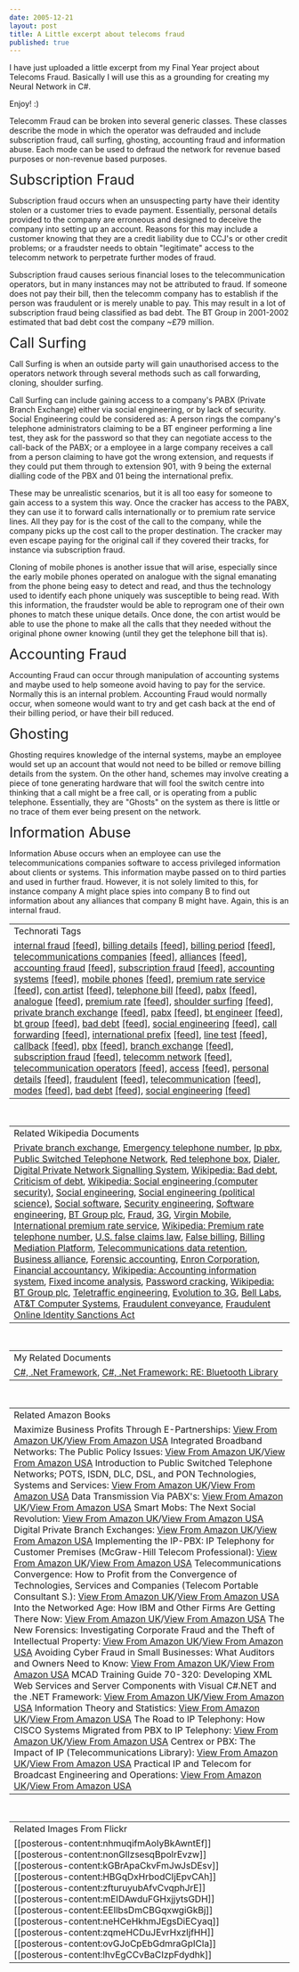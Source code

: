 ```yaml
---
date: 2005-12-21
layout: post
title: A Little excerpt about telecoms fraud
published: true
---
```

I have just uploaded a little excerpt from my Final Year project about Telecoms Fraud.  Basically I will use this as a grounding for creating my Neural Network in C#.<p />Enjoy! :)<p /><p>Telecomm Fraud can be broken into several generic classes.  These classes describe the mode in which the operator was defrauded and include subscription fraud, call surfing, ghosting, accounting fraud and information abuse.  Each mode can be used to defraud the network for revenue based purposes or non-revenue based purposes.<p /><a name="_Toc38350569"><span style="font-size: 180%;">Subscription Fraud</span></a><p />Subscription fraud occurs when an unsuspecting party have their identity stolen or a customer tries to evade payment.  Essentially, personal details provided to the company are erroneous and designed to deceive the company into setting up an account.  Reasons for this may include a customer knowing that they are a credit liability due to CCJ's or other credit problems; or a fraudster needs to obtain "legitimate" access to the telecomm network to perpetrate further modes of fraud.<p />Subscription fraud causes serious financial loses to the telecommunication operators, but in many instances may not be attributed to fraud.  If someone does not pay their bill, then the telecomm company has to establish if the person was fraudulent or is merely unable to pay.  This may result in a lot of subscription fraud being classified as bad debt.  The BT Group in 2001-2002 estimated that bad debt cost the company ~£79 million.<br /> </p><p><a name="_Toc38350570"><span style="font-size: 180%;">Call Surfing</span></a><p />Call Surfing is when an outside party will gain unauthorised access to the operators network through several methods such as call forwarding, cloning, shoulder surfing.<p />Call Surfing can include gaining access to a company's PABX (Private Branch Exchange) either via social engineering, or by lack of security.  Social Engineering could be considered as: A person rings the company's telephone administrators claiming to be a BT engineer performing a line test, they ask for the password so that they can negotiate access to the call-back of the PABX; or a employee in a large company receives a call from a person claiming to have got the wrong extension, and requests if they could put them through to extension 901, with 9 being the external dialling code of the PBX and 01 being the international prefix.<p />These may be unrealistic scenarios, but it is all too easy for someone to gain access to a system this way.  Once the cracker has access to the PABX, they can use it to forward calls internationally or to premium rate service lines.  All they pay for is the cost of the call to the company, while the company picks up the cost call to the proper destination.  The cracker may even escape paying for the original call if they covered their tracks, for instance via subscription fraud.<p />Cloning of mobile phones is another issue that will arise, especially since the early mobile phones operated on analogue with the signal emanating from the phone being easy to detect and read, and thus the technology used to identify each phone uniquely was susceptible to being read.  With this information, the fraudster would be able to reprogram one of their own phones to match these unique details.  Once done, the con artist would be able to use the phone to make all the calls that they needed without the original phone owner knowing (until they get the telephone bill that is).<br /><a name="_Toc38350571"> </a></p><p><a name="_Toc39481362"><span style="font-size: 180%;">Accounting Fraud</span></a><p />Accounting Fraud can occur through manipulation of accounting systems and maybe used to help someone avoid having to pay for the service.  Normally this is an internal problem.  Accounting Fraud would normally occur, when someone would want to try and get cash back at the end of their billing period, or have their bill reduced. <br /><a name="_Toc38350572"> </a></p><p><a name="_Toc39481363"><span style="font-size: 180%;">Ghosting</span></a><p />Ghosting requires knowledge of the internal systems, maybe an employee would set up an account that would not need to be billed or remove billing details from the system.  On the other hand, schemes may involve creating a piece of tone generating hardware that will fool the switch centre into thinking that a call might be a free call, or is operating from a public telephone.  Essentially, they are "Ghosts" on the system as there is little or no trace of them ever being present on the network.<br /></p><p><a name="_Toc38350573"><span style="font-size: 180%;">Information Abuse</span></a><p />Information Abuse occurs when an employee can use the telecommunications companies software to access privileged information about clients or systems.  This information maybe passed on to third parties and used in further fraud.  However, it is not solely limited to this, for instance company A might place spies into company B to find out information about any alliances that company B might have.  Again, this is an internal fraud. </p><p /><table class="TechnoratiHead TagHeader">
<tr><td>Technorati Tags</td></tr>
<tr class="Technorati"><td>
<a href="http://www.technorati.com/tag/internal%20fraud" class="Tag" rel="tag">internal fraud</a> <a href="http://feeds.technorati.com/feed/posts/tag/internal%20fraud" class="Tag">[feed]</a>, <a href="http://www.technorati.com/tag/billing%20details" class="Tag" rel="tag">billing details</a> <a href="http://feeds.technorati.com/feed/posts/tag/billing%20details" class="Tag">[feed]</a>, <a href="http://www.technorati.com/tag/billing%20period" class="Tag" rel="tag">billing period</a> <a href="http://feeds.technorati.com/feed/posts/tag/billing%20period" class="Tag">[feed]</a>, <a href="http://www.technorati.com/tag/telecommunications%20companies" class="Tag" rel="tag">telecommunications companies</a> <a href="http://feeds.technorati.com/feed/posts/tag/telecommunications%20companies" class="Tag">[feed]</a>, <a href="http://www.technorati.com/tag/alliances" class="Tag" rel="tag">alliances</a> <a href="http://feeds.technorati.com/feed/posts/tag/alliances" class="Tag">[feed]</a>, <a href="http://www.technorati.com/tag/accounting%20fraud" class="Tag" rel="tag">accounting fraud</a> <a href="http://feeds.technorati.com/feed/posts/tag/accounting%20fraud" class="Tag">[feed]</a>, <a href="http://www.technorati.com/tag/subscription%20fraud" class="Tag" rel="tag">subscription fraud</a> <a href="http://feeds.technorati.com/feed/posts/tag/subscription%20fraud" class="Tag">[feed]</a>, <a href="http://www.technorati.com/tag/accounting%20systems" class="Tag" rel="tag">accounting systems</a> <a href="http://feeds.technorati.com/feed/posts/tag/accounting%20systems" class="Tag">[feed]</a>, <a href="http://www.technorati.com/tag/mobile%20phones" class="Tag" rel="tag">mobile phones</a> <a href="http://feeds.technorati.com/feed/posts/tag/mobile%20phones" class="Tag">[feed]</a>, <a href="http://www.technorati.com/tag/premium%20rate%20service" class="Tag" rel="tag">premium rate service</a> <a href="http://feeds.technorati.com/feed/posts/tag/premium%20rate%20service" class="Tag">[feed]</a>, <a href="http://www.technorati.com/tag/con%20artist" class="Tag" rel="tag">con artist</a> <a href="http://feeds.technorati.com/feed/posts/tag/con%20artist" class="Tag">[feed]</a>, <a href="http://www.technorati.com/tag/telephone%20bill" class="Tag" rel="tag">telephone bill</a> <a href="http://feeds.technorati.com/feed/posts/tag/telephone%20bill" class="Tag">[feed]</a>, <a href="http://www.technorati.com/tag/pabx" class="Tag" rel="tag">pabx</a> <a href="http://feeds.technorati.com/feed/posts/tag/pabx" class="Tag">[feed]</a>, <a href="http://www.technorati.com/tag/analogue" class="Tag" rel="tag">analogue</a> <a href="http://feeds.technorati.com/feed/posts/tag/analogue" class="Tag">[feed]</a>, <a href="http://www.technorati.com/tag/premium%20rate" class="Tag" rel="tag">premium rate</a> <a href="http://feeds.technorati.com/feed/posts/tag/premium%20rate" class="Tag">[feed]</a>, <a href="http://www.technorati.com/tag/shoulder%20surfing" class="Tag" rel="tag">shoulder surfing</a> <a href="http://feeds.technorati.com/feed/posts/tag/shoulder%20surfing" class="Tag">[feed]</a>, <a href="http://www.technorati.com/tag/private%20branch%20exchange" class="Tag" rel="tag">private branch exchange</a> <a href="http://feeds.technorati.com/feed/posts/tag/private%20branch%20exchange" class="Tag">[feed]</a>, <a href="http://www.technorati.com/tag/pabx" class="Tag" rel="tag">pabx</a> <a href="http://feeds.technorati.com/feed/posts/tag/pabx" class="Tag">[feed]</a>, <a href="http://www.technorati.com/tag/bt%20engineer" class="Tag" rel="tag">bt engineer</a> <a href="http://feeds.technorati.com/feed/posts/tag/bt%20engineer" class="Tag">[feed]</a>, <a href="http://www.technorati.com/tag/bt%20group" class="Tag" rel="tag">bt group</a> <a href="http://feeds.technorati.com/feed/posts/tag/bt%20group" class="Tag">[feed]</a>, <a href="http://www.technorati.com/tag/bad%20debt" class="Tag" rel="tag">bad debt</a> <a href="http://feeds.technorati.com/feed/posts/tag/bad%20debt" class="Tag">[feed]</a>, <a href="http://www.technorati.com/tag/social%20engineering" class="Tag" rel="tag">social engineering</a> <a href="http://feeds.technorati.com/feed/posts/tag/social%20engineering" class="Tag">[feed]</a>, <a href="http://www.technorati.com/tag/call%20forwarding" class="Tag" rel="tag">call forwarding</a> <a href="http://feeds.technorati.com/feed/posts/tag/call%20forwarding" class="Tag">[feed]</a>, <a href="http://www.technorati.com/tag/international%20prefix" class="Tag" rel="tag">international prefix</a> <a href="http://feeds.technorati.com/feed/posts/tag/international%20prefix" class="Tag">[feed]</a>, <a href="http://www.technorati.com/tag/line%20test" class="Tag" rel="tag">line test</a> <a href="http://feeds.technorati.com/feed/posts/tag/line%20test" class="Tag">[feed]</a>, <a href="http://www.technorati.com/tag/callback" class="Tag" rel="tag">callback</a> <a href="http://feeds.technorati.com/feed/posts/tag/callback" class="Tag">[feed]</a>, <a href="http://www.technorati.com/tag/pbx" class="Tag" rel="tag">pbx</a> <a href="http://feeds.technorati.com/feed/posts/tag/pbx" class="Tag">[feed]</a>, <a href="http://www.technorati.com/tag/branch%20exchange" class="Tag" rel="tag">branch exchange</a> <a href="http://feeds.technorati.com/feed/posts/tag/branch%20exchange" class="Tag">[feed]</a>, <a href="http://www.technorati.com/tag/subscription%20fraud" class="Tag" rel="tag">subscription fraud</a> <a href="http://feeds.technorati.com/feed/posts/tag/subscription%20fraud" class="Tag">[feed]</a>, <a href="http://www.technorati.com/tag/telecomm%20network" class="Tag" rel="tag">telecomm network</a> <a href="http://feeds.technorati.com/feed/posts/tag/telecomm%20network" class="Tag">[feed]</a>, <a href="http://www.technorati.com/tag/telecommunication%20operators" class="Tag" rel="tag">telecommunication operators</a> <a href="http://feeds.technorati.com/feed/posts/tag/telecommunication%20operators" class="Tag">[feed]</a>, <a href="http://www.technorati.com/tag/access" class="Tag" rel="tag">access</a> <a href="http://feeds.technorati.com/feed/posts/tag/access" class="Tag">[feed]</a>, <a href="http://www.technorati.com/tag/personal%20details" class="Tag" rel="tag">personal details</a> <a href="http://feeds.technorati.com/feed/posts/tag/personal%20details" class="Tag">[feed]</a>, <a href="http://www.technorati.com/tag/fraudulent" class="Tag" rel="tag">fraudulent</a> <a href="http://feeds.technorati.com/feed/posts/tag/fraudulent" class="Tag">[feed]</a>, <a href="http://www.technorati.com/tag/telecommunication" class="Tag" rel="tag">telecommunication</a> <a href="http://feeds.technorati.com/feed/posts/tag/telecommunication" class="Tag">[feed]</a>, <a href="http://www.technorati.com/tag/modes" class="Tag" rel="tag">modes</a> <a href="http://feeds.technorati.com/feed/posts/tag/modes" class="Tag">[feed]</a>, <a href="http://www.technorati.com/tag/bad%20debt" class="Tag" rel="tag">bad debt</a> <a href="http://feeds.technorati.com/feed/posts/tag/bad%20debt" class="Tag">[feed]</a>, <a href="http://www.technorati.com/tag/social%20engineering" class="Tag" rel="tag">social engineering</a> <a href="http://feeds.technorati.com/feed/posts/tag/social%20engineering" class="Tag">[feed]</a>
</td></tr>
</table><br /><table class="TechnoratiHead TagHeader">
<tr><td>Related Wikipedia Documents</td></tr>
<tr class="Technorati"><td>
<a href="http://en.wikipedia.org/wiki/PBX" class="Tag" rel="tag">Private branch exchange</a>, <a href="http://en.wikipedia.org/wiki/Emergency_telephone_number" class="Tag" rel="tag">Emergency telephone number</a>, <a href="http://en.wikipedia.org/wiki/Ip_pbx" class="Tag" rel="tag">Ip pbx</a>, <a href="http://en.wikipedia.org/wiki/PSTN" class="Tag" rel="tag">Public Switched Telephone Network</a>, <a href="http://en.wikipedia.org/wiki/Red_telephone_box" class="Tag" rel="tag">Red telephone box</a>, <a href="http://en.wikipedia.org/wiki/Dialer" class="Tag" rel="tag">Dialer</a>, <a href="http://en.wikipedia.org/wiki/Digital_Private_Network_Signalling_System" class="Tag" rel="tag">Digital Private Network Signalling System</a>, <a href="http://en.wikipedia.org/wiki/Bad_debt" class="Tag" rel="tag">Wikipedia: Bad debt</a>, <a href="http://en.wikipedia.org/wiki/Criticism_of_debt" class="Tag" rel="tag">Criticism of debt</a>, <a href="http://en.wikipedia.org/wiki/Social_engineering_(computer_security)" class="Tag" rel="tag">Wikipedia: Social engineering (computer security)</a>, <a href="http://en.wikipedia.org/wiki/Social_engineering" class="Tag" rel="tag">Social engineering</a>, <a href="http://en.wikipedia.org/wiki/Social_engineering_(political_science)" class="Tag" rel="tag">Social engineering (political science)</a>, <a href="http://en.wikipedia.org/wiki/Social_software" class="Tag" rel="tag">Social software</a>, <a href="http://en.wikipedia.org/wiki/Security_engineering" class="Tag" rel="tag">Security engineering</a>, <a href="http://en.wikipedia.org/wiki/Software_engineering" class="Tag" rel="tag">Software engineering</a>, <a href="http://en.wikipedia.org/wiki/British_Telecom" class="Tag" rel="tag">BT Group plc</a>, <a href="http://en.wikipedia.org/wiki/Fraud" class="Tag" rel="tag">Fraud</a>, <a href="http://en.wikipedia.org/wiki/3G" class="Tag" rel="tag">3G</a>, <a href="http://en.wikipedia.org/wiki/Virgin_Mobile" class="Tag" rel="tag">Virgin Mobile</a>, <a href="http://en.wikipedia.org/wiki/International_premium_rate_service" class="Tag" rel="tag">International premium rate service</a>, <a href="http://en.wikipedia.org/wiki/Premium_rate_telephone_number" class="Tag" rel="tag">Wikipedia: Premium rate telephone number</a>, <a href="http://en.wikipedia.org/wiki/U.S._false_claims_law_(in_depth)" class="Tag" rel="tag">U.S. false claims law</a>, <a href="http://en.wikipedia.org/wiki/False_billing" class="Tag" rel="tag">False billing</a>, <a href="http://en.wikipedia.org/wiki/Billing_Mediation_Platform" class="Tag" rel="tag">Billing Mediation Platform</a>, <a href="http://en.wikipedia.org/wiki/Data_retention" class="Tag" rel="tag">Telecommunications data retention</a>, <a href="http://en.wikipedia.org/wiki/Business_alliance" class="Tag" rel="tag">Business alliance</a>, <a href="http://en.wikipedia.org/wiki/Forensic_accounting" class="Tag" rel="tag">Forensic accounting</a>, <a href="http://en.wikipedia.org/wiki/Enron_Corporation" class="Tag" rel="tag">Enron Corporation</a>, <a href="http://en.wikipedia.org/wiki/Financial_accountancy" class="Tag" rel="tag">Financial accountancy</a>, <a href="http://en.wikipedia.org/wiki/Accounting_information_system" class="Tag" rel="tag">Wikipedia: Accounting information system</a>, <a href="http://en.wikipedia.org/wiki/Fixed_income_analysis" class="Tag" rel="tag">Fixed income analysis</a>, <a href="http://en.wikipedia.org/wiki/Password_cracker" class="Tag" rel="tag">Password cracking</a>, <a href="http://en.wikipedia.org/wiki/BT_Group_plc" class="Tag" rel="tag">Wikipedia: BT Group plc</a>, <a href="http://en.wikipedia.org/wiki/Teletraffic_engineering" class="Tag" rel="tag">Teletraffic engineering</a>, <a href="http://en.wikipedia.org/wiki/Evolution_to_3G" class="Tag" rel="tag">Evolution to 3G</a>, <a href="http://en.wikipedia.org/wiki/Bell_Labs" class="Tag" rel="tag">Bell Labs</a>, <a href="http://en.wikipedia.org/wiki/AT&amp;T_Computer_Systems" class="Tag" rel="tag">AT&amp;T Computer Systems</a>, <a href="http://en.wikipedia.org/wiki/Fraudulent_conveyance" class="Tag" rel="tag">Fraudulent conveyance</a>, <a href="http://en.wikipedia.org/wiki/Fraudulent_Online_Identity_Sanctions_Act" class="Tag" rel="tag">Fraudulent Online Identity Sanctions Act</a>
</td></tr>
</table><br /><table class="TechnoratiHead TagHeader">
<tr><td>My Related Documents</td></tr>
<tr class="Technorati"><td>
<a href="http://www.kinlan.co.uk/" class="Tag" rel="tag">C#, .Net Framework</a>, <a href="http://www.kinlan.co.uk/2005/10/re-bluetooth-library.html" class="Tag" rel="tag">C#, .Net Framework: RE: Bluetooth Library</a>
</td></tr>
</table><br /><table class="TechnoratiHead TagHeader">
<tr><td>Related Amazon Books</td></tr>
<tr class="Technorati"><td>Maximize Business Profits Through E-Partnerships: <a href="http://www.amazon.co.uk/exec/obidos/redirect?tag=cnetfra-21&amp;link_code=xm2&amp;camp=2025&amp;creative=165953&amp;path=http://www.amazon.co.uk/gp/redirect.html%253fASIN=1591406323%2526tag=cnetfra-21%2526lcode=xm2%2526cID=2025%2526ccmID=165953%2526location=/o/ASIN/1591406323%25253FSubscriptionId=0CM2PVF6VAHJQKW5G782" class="Tag" rel="tag">View From Amazon UK</a>/<a href="http://www.amazon.com/exec/obidos/redirect?tag=cnetfra-20&amp;link_code=xm2&amp;camp=2025&amp;creative=165953&amp;path=http://www.amazon.com/gp/redirect.html%253fASIN=1591406323%2526tag=cnetfra-20%2526lcode=xm2%2526cID=2025%2526ccmID=165953%2526location=/o/ASIN/1591406323%25253FSubscriptionId=0CM2PVF6VAHJQKW5G782" class="Tag" rel="tag">View From Amazon USA</a> Integrated Broadband Networks: The Public Policy Issues: <a href="http://www.amazon.co.uk/exec/obidos/redirect?tag=cnetfra-21&amp;link_code=xm2&amp;camp=2025&amp;creative=165953&amp;path=http://www.amazon.co.uk/gp/redirect.html%253fASIN=0444890688%2526tag=cnetfra-21%2526lcode=xm2%2526cID=2025%2526ccmID=165953%2526location=/o/ASIN/0444890688%25253FSubscriptionId=0CM2PVF6VAHJQKW5G782" class="Tag" rel="tag">View From Amazon UK</a>/<a href="http://www.amazon.com/exec/obidos/redirect?tag=cnetfra-20&amp;link_code=xm2&amp;camp=2025&amp;creative=165953&amp;path=http://www.amazon.com/gp/redirect.html%253fASIN=0444890688%2526tag=cnetfra-20%2526lcode=xm2%2526cID=2025%2526ccmID=165953%2526location=/o/ASIN/0444890688%25253FSubscriptionId=0CM2PVF6VAHJQKW5G782" class="Tag" rel="tag">View From Amazon USA</a> Introduction to Public Switched Telephone Networks; POTS, ISDN, DLC, DSL, and PON Technologies, Systems and Services: <a href="http://www.amazon.co.uk/exec/obidos/redirect?tag=cnetfra-21&amp;link_code=xm2&amp;camp=2025&amp;creative=165953&amp;path=http://www.amazon.co.uk/gp/redirect.html%253fASIN=0974278769%2526tag=cnetfra-21%2526lcode=xm2%2526cID=2025%2526ccmID=165953%2526location=/o/ASIN/0974278769%25253FSubscriptionId=0CM2PVF6VAHJQKW5G782" class="Tag" rel="tag">View From Amazon UK</a>/<a href="http://www.amazon.com/exec/obidos/redirect?tag=cnetfra-20&amp;link_code=xm2&amp;camp=2025&amp;creative=165953&amp;path=http://www.amazon.com/gp/redirect.html%253fASIN=0974278769%2526tag=cnetfra-20%2526lcode=xm2%2526cID=2025%2526ccmID=165953%2526location=/o/ASIN/0974278769%25253FSubscriptionId=0CM2PVF6VAHJQKW5G782" class="Tag" rel="tag">View From Amazon USA</a> Data Transmission Via PABX's: <a href="http://www.amazon.co.uk/exec/obidos/redirect?tag=cnetfra-21&amp;link_code=xm2&amp;camp=2025&amp;creative=165953&amp;path=http://www.amazon.co.uk/gp/redirect.html%253fASIN=0850124549%2526tag=cnetfra-21%2526lcode=xm2%2526cID=2025%2526ccmID=165953%2526location=/o/ASIN/0850124549%25253FSubscriptionId=0CM2PVF6VAHJQKW5G782" class="Tag" rel="tag">View From Amazon UK</a>/<a href="http://www.amazon.com/exec/obidos/redirect?tag=cnetfra-20&amp;link_code=xm2&amp;camp=2025&amp;creative=165953&amp;path=http://www.amazon.com/gp/redirect.html%253fASIN=0850124549%2526tag=cnetfra-20%2526lcode=xm2%2526cID=2025%2526ccmID=165953%2526location=/o/ASIN/0850124549%25253FSubscriptionId=0CM2PVF6VAHJQKW5G782" class="Tag" rel="tag">View From Amazon USA</a> Smart Mobs: The Next Social Revolution: <a href="http://www.amazon.co.uk/exec/obidos/redirect?tag=cnetfra-21&amp;link_code=xm2&amp;camp=2025&amp;creative=165953&amp;path=http://www.amazon.co.uk/gp/redirect.html%253fASIN=0738208612%2526tag=cnetfra-21%2526lcode=xm2%2526cID=2025%2526ccmID=165953%2526location=/o/ASIN/0738208612%25253FSubscriptionId=0CM2PVF6VAHJQKW5G782" class="Tag" rel="tag">View From Amazon UK</a>/<a href="http://www.amazon.com/exec/obidos/redirect?tag=cnetfra-20&amp;link_code=xm2&amp;camp=2025&amp;creative=165953&amp;path=http://www.amazon.com/gp/redirect.html%253fASIN=0738208612%2526tag=cnetfra-20%2526lcode=xm2%2526cID=2025%2526ccmID=165953%2526location=/o/ASIN/0738208612%25253FSubscriptionId=0CM2PVF6VAHJQKW5G782" class="Tag" rel="tag">View From Amazon USA</a> Digital Private Branch Exchanges: <a href="http://www.amazon.co.uk/exec/obidos/redirect?tag=cnetfra-21&amp;link_code=xm2&amp;camp=2025&amp;creative=165953&amp;path=http://www.amazon.co.uk/gp/redirect.html%253fASIN=0818608293%2526tag=cnetfra-21%2526lcode=xm2%2526cID=2025%2526ccmID=165953%2526location=/o/ASIN/0818608293%25253FSubscriptionId=0CM2PVF6VAHJQKW5G782" class="Tag" rel="tag">View From Amazon UK</a>/<a href="http://www.amazon.com/exec/obidos/redirect?tag=cnetfra-20&amp;link_code=xm2&amp;camp=2025&amp;creative=165953&amp;path=http://www.amazon.com/gp/redirect.html%253fASIN=0818608293%2526tag=cnetfra-20%2526lcode=xm2%2526cID=2025%2526ccmID=165953%2526location=/o/ASIN/0818608293%25253FSubscriptionId=0CM2PVF6VAHJQKW5G782" class="Tag" rel="tag">View From Amazon USA</a> Implementing the IP-PBX: IP Telephony for Customer Premises (McGraw-Hill Telecom Professional): <a href="http://www.amazon.co.uk/exec/obidos/redirect?tag=cnetfra-21&amp;link_code=xm2&amp;camp=2025&amp;creative=165953&amp;path=http://www.amazon.co.uk/gp/redirect.html%253fASIN=0071375686%2526tag=cnetfra-21%2526lcode=xm2%2526cID=2025%2526ccmID=165953%2526location=/o/ASIN/0071375686%25253FSubscriptionId=0CM2PVF6VAHJQKW5G782" class="Tag" rel="tag">View From Amazon UK</a>/<a href="http://www.amazon.com/exec/obidos/redirect?tag=cnetfra-20&amp;link_code=xm2&amp;camp=2025&amp;creative=165953&amp;path=http://www.amazon.com/gp/redirect.html%253fASIN=0071375686%2526tag=cnetfra-20%2526lcode=xm2%2526cID=2025%2526ccmID=165953%2526location=/o/ASIN/0071375686%25253FSubscriptionId=0CM2PVF6VAHJQKW5G782" class="Tag" rel="tag">View From Amazon USA</a> Telecommunications Convergence: How to Profit from the Convergence of Technologies, Services and Companies (Telecom Portable Consultant S.): <a href="http://www.amazon.co.uk/exec/obidos/redirect?tag=cnetfra-21&amp;link_code=xm2&amp;camp=2025&amp;creative=165953&amp;path=http://www.amazon.co.uk/gp/redirect.html%253fASIN=0071361073%2526tag=cnetfra-21%2526lcode=xm2%2526cID=2025%2526ccmID=165953%2526location=/o/ASIN/0071361073%25253FSubscriptionId=0CM2PVF6VAHJQKW5G782" class="Tag" rel="tag">View From Amazon UK</a>/<a href="http://www.amazon.com/exec/obidos/redirect?tag=cnetfra-20&amp;link_code=xm2&amp;camp=2025&amp;creative=165953&amp;path=http://www.amazon.com/gp/redirect.html%253fASIN=0071361073%2526tag=cnetfra-20%2526lcode=xm2%2526cID=2025%2526ccmID=165953%2526location=/o/ASIN/0071361073%25253FSubscriptionId=0CM2PVF6VAHJQKW5G782" class="Tag" rel="tag">View From Amazon USA</a> Into the Networked Age: How IBM and Other Firms Are Getting There Now: <a href="http://www.amazon.co.uk/exec/obidos/redirect?tag=cnetfra-21&amp;link_code=xm2&amp;camp=2025&amp;creative=165953&amp;path=http://www.amazon.co.uk/gp/redirect.html%253fASIN=0195124499%2526tag=cnetfra-21%2526lcode=xm2%2526cID=2025%2526ccmID=165953%2526location=/o/ASIN/0195124499%25253FSubscriptionId=0CM2PVF6VAHJQKW5G782" class="Tag" rel="tag">View From Amazon UK</a>/<a href="http://www.amazon.com/exec/obidos/redirect?tag=cnetfra-20&amp;link_code=xm2&amp;camp=2025&amp;creative=165953&amp;path=http://www.amazon.com/gp/redirect.html%253fASIN=0195124499%2526tag=cnetfra-20%2526lcode=xm2%2526cID=2025%2526ccmID=165953%2526location=/o/ASIN/0195124499%25253FSubscriptionId=0CM2PVF6VAHJQKW5G782" class="Tag" rel="tag">View From Amazon USA</a> The New Forensics: Investigating Corporate Fraud and the Theft of Intellectual Property: <a href="http://www.amazon.co.uk/exec/obidos/redirect?tag=cnetfra-21&amp;link_code=xm2&amp;camp=2025&amp;creative=165953&amp;path=http://www.amazon.co.uk/gp/redirect.html%253fASIN=0471269948%2526tag=cnetfra-21%2526lcode=xm2%2526cID=2025%2526ccmID=165953%2526location=/o/ASIN/0471269948%25253FSubscriptionId=0CM2PVF6VAHJQKW5G782" class="Tag" rel="tag">View From Amazon UK</a>/<a href="http://www.amazon.com/exec/obidos/redirect?tag=cnetfra-20&amp;link_code=xm2&amp;camp=2025&amp;creative=165953&amp;path=http://www.amazon.com/gp/redirect.html%253fASIN=0471269948%2526tag=cnetfra-20%2526lcode=xm2%2526cID=2025%2526ccmID=165953%2526location=/o/ASIN/0471269948%25253FSubscriptionId=0CM2PVF6VAHJQKW5G782" class="Tag" rel="tag">View From Amazon USA</a> Avoiding Cyber Fraud in Small Businesses: What Auditors and Owners Need to Know: <a href="http://www.amazon.co.uk/exec/obidos/redirect?tag=cnetfra-21&amp;link_code=xm2&amp;camp=2025&amp;creative=165953&amp;path=http://www.amazon.co.uk/gp/redirect.html%253fASIN=0471372978%2526tag=cnetfra-21%2526lcode=xm2%2526cID=2025%2526ccmID=165953%2526location=/o/ASIN/0471372978%25253FSubscriptionId=0CM2PVF6VAHJQKW5G782" class="Tag" rel="tag">View From Amazon UK</a>/<a href="http://www.amazon.com/exec/obidos/redirect?tag=cnetfra-20&amp;link_code=xm2&amp;camp=2025&amp;creative=165953&amp;path=http://www.amazon.com/gp/redirect.html%253fASIN=0471372978%2526tag=cnetfra-20%2526lcode=xm2%2526cID=2025%2526ccmID=165953%2526location=/o/ASIN/0471372978%25253FSubscriptionId=0CM2PVF6VAHJQKW5G782" class="Tag" rel="tag">View From Amazon USA</a> MCAD Training Guide 70-320: Developing XML Web Services and Server Components with Visual C#.NET and the .NET Framework: <a href="http://www.amazon.co.uk/exec/obidos/redirect?tag=cnetfra-21&amp;link_code=xm2&amp;camp=2025&amp;creative=165953&amp;path=http://www.amazon.co.uk/gp/redirect.html%253fASIN=0789728249%2526tag=cnetfra-21%2526lcode=xm2%2526cID=2025%2526ccmID=165953%2526location=/o/ASIN/0789728249%25253FSubscriptionId=0CM2PVF6VAHJQKW5G782" class="Tag" rel="tag">View From Amazon UK</a>/<a href="http://www.amazon.com/exec/obidos/redirect?tag=cnetfra-20&amp;link_code=xm2&amp;camp=2025&amp;creative=165953&amp;path=http://www.amazon.com/gp/redirect.html%253fASIN=0789728249%2526tag=cnetfra-20%2526lcode=xm2%2526cID=2025%2526ccmID=165953%2526location=/o/ASIN/0789728249%25253FSubscriptionId=0CM2PVF6VAHJQKW5G782" class="Tag" rel="tag">View From Amazon USA</a> Information Theory and Statistics: <a href="http://www.amazon.co.uk/exec/obidos/redirect?tag=cnetfra-21&amp;link_code=xm2&amp;camp=2025&amp;creative=165953&amp;path=http://www.amazon.co.uk/gp/redirect.html%253fASIN=0486696847%2526tag=cnetfra-21%2526lcode=xm2%2526cID=2025%2526ccmID=165953%2526location=/o/ASIN/0486696847%25253FSubscriptionId=0CM2PVF6VAHJQKW5G782" class="Tag" rel="tag">View From Amazon UK</a>/<a href="http://www.amazon.com/exec/obidos/redirect?tag=cnetfra-20&amp;link_code=xm2&amp;camp=2025&amp;creative=165953&amp;path=http://www.amazon.com/gp/redirect.html%253fASIN=0486696847%2526tag=cnetfra-20%2526lcode=xm2%2526cID=2025%2526ccmID=165953%2526location=/o/ASIN/0486696847%25253FSubscriptionId=0CM2PVF6VAHJQKW5G782" class="Tag" rel="tag">View From Amazon USA</a> The Road to IP Telephony: How CISCO Systems Migrated from PBX to IP Telephony: <a href="http://www.amazon.co.uk/exec/obidos/redirect?tag=cnetfra-21&amp;link_code=xm2&amp;camp=2025&amp;creative=165953&amp;path=http://www.amazon.co.uk/gp/redirect.html%253fASIN=1587200880%2526tag=cnetfra-21%2526lcode=xm2%2526cID=2025%2526ccmID=165953%2526location=/o/ASIN/1587200880%25253FSubscriptionId=0CM2PVF6VAHJQKW5G782" class="Tag" rel="tag">View From Amazon UK</a>/<a href="http://www.amazon.com/exec/obidos/redirect?tag=cnetfra-20&amp;link_code=xm2&amp;camp=2025&amp;creative=165953&amp;path=http://www.amazon.com/gp/redirect.html%253fASIN=1587200880%2526tag=cnetfra-20%2526lcode=xm2%2526cID=2025%2526ccmID=165953%2526location=/o/ASIN/1587200880%25253FSubscriptionId=0CM2PVF6VAHJQKW5G782" class="Tag" rel="tag">View From Amazon USA</a> Centrex or PBX: The Impact of IP (Telecommunications Library): <a href="http://www.amazon.co.uk/exec/obidos/redirect?tag=cnetfra-21&amp;link_code=xm2&amp;camp=2025&amp;creative=165953&amp;path=http://www.amazon.co.uk/gp/redirect.html%253fASIN=158053497X%2526tag=cnetfra-21%2526lcode=xm2%2526cID=2025%2526ccmID=165953%2526location=/o/ASIN/158053497X%25253FSubscriptionId=0CM2PVF6VAHJQKW5G782" class="Tag" rel="tag">View From Amazon UK</a>/<a href="http://www.amazon.com/exec/obidos/redirect?tag=cnetfra-20&amp;link_code=xm2&amp;camp=2025&amp;creative=165953&amp;path=http://www.amazon.com/gp/redirect.html%253fASIN=158053497X%2526tag=cnetfra-20%2526lcode=xm2%2526cID=2025%2526ccmID=165953%2526location=/o/ASIN/158053497X%25253FSubscriptionId=0CM2PVF6VAHJQKW5G782" class="Tag" rel="tag">View From Amazon USA</a> Practical IP and Telecom for Broadcast Engineering and Operations: <a href="http://www.amazon.co.uk/exec/obidos/redirect?tag=cnetfra-21&amp;link_code=xm2&amp;camp=2025&amp;creative=165953&amp;path=http://www.amazon.co.uk/gp/redirect.html%253fASIN=0240805895%2526tag=cnetfra-21%2526lcode=xm2%2526cID=2025%2526ccmID=165953%2526location=/o/ASIN/0240805895%25253FSubscriptionId=0CM2PVF6VAHJQKW5G782" class="Tag" rel="tag">View From Amazon UK</a>/<a href="http://www.amazon.com/exec/obidos/redirect?tag=cnetfra-20&amp;link_code=xm2&amp;camp=2025&amp;creative=165953&amp;path=http://www.amazon.com/gp/redirect.html%253fASIN=0240805895%2526tag=cnetfra-20%2526lcode=xm2%2526cID=2025%2526ccmID=165953%2526location=/o/ASIN/0240805895%25253FSubscriptionId=0CM2PVF6VAHJQKW5G782" class="Tag" rel="tag">View From Amazon USA</a>
</td></tr>
</table><br /><table class="TechnoratiHead TagHeader">
<tr><td>Related Images From Flickr</td></tr>
<tr class="Technorati"><td>
<span style="float: left;">[[posterous-content:nhmuqifmAoIyBkAwntEf]]</span><span style="float: left;">[[posterous-content:nonGlIzsesqBpolrEvzw]]</span><span style="float: left;">[[posterous-content:kGBrApaCkvFmJwJsDEsv]]</span><span style="float: left;">[[posterous-content:HBGqDxHrbodCIjEpvCAh]]</span><span style="float: left;">[[posterous-content:zfturuyubAfvCvqphJrE]]</span><span style="float: left;">[[posterous-content:mEIDAwduFGHxjjytsGDH]]</span><span style="float: left;">[[posterous-content:EEIlbsDmCBGqxwgiGkBj]]</span><span style="float: left;">[[posterous-content:neHCeHkhmJEgsDiECyaq]]</span><span style="float: left;">[[posterous-content:zqmeHCDuJEvrHxzIjfHH]]</span><span style="float: left;">[[posterous-content:ovGJoCpEbGdmraGpICla]]</span><span style="float: left;">[[posterous-content:lhvEgCCvBaCIzpFdydhk]]</span>
</td></tr>
</table><div class="blogger-post-footer"><img class="posterous_download_image" src="https://blogger.googleusercontent.com/tracker/8109338-113515706930624667?l=www.kinlan.co.uk%2Findex.html" height="1" alt="" width="1" /></div>

